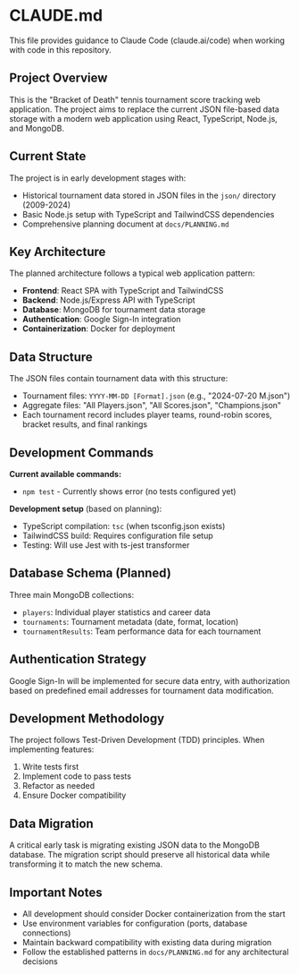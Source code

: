 # CLAUDE.md

This file provides guidance to Claude Code (claude.ai/code) when working with code in this repository.

## Project Overview

This is the "Bracket of Death" tennis tournament score tracking web application. The project aims to replace the current JSON file-based data storage with a modern web application using React, TypeScript, Node.js, and MongoDB.

## Current State

The project is in early development stages with:
- Historical tournament data stored in JSON files in the `json/` directory (2009-2024)
- Basic Node.js setup with TypeScript and TailwindCSS dependencies
- Comprehensive planning document at `docs/PLANNING.md`

## Key Architecture

The planned architecture follows a typical web application pattern:
- **Frontend**: React SPA with TypeScript and TailwindCSS
- **Backend**: Node.js/Express API with TypeScript
- **Database**: MongoDB for tournament data storage
- **Authentication**: Google Sign-In integration
- **Containerization**: Docker for deployment

## Data Structure

The JSON files contain tournament data with this structure:
- Tournament files: `YYYY-MM-DD [Format].json` (e.g., "2024-07-20 M.json")
- Aggregate files: "All Players.json", "All Scores.json", "Champions.json"
- Each tournament record includes player teams, round-robin scores, bracket results, and final rankings

## Development Commands

**Current available commands:**
- `npm test` - Currently shows error (no tests configured yet)

**Development setup** (based on planning):
- TypeScript compilation: `tsc` (when tsconfig.json exists)
- TailwindCSS build: Requires configuration file setup
- Testing: Will use Jest with ts-jest transformer

## Database Schema (Planned)

Three main MongoDB collections:
- `players`: Individual player statistics and career data
- `tournaments`: Tournament metadata (date, format, location)
- `tournamentResults`: Team performance data for each tournament

## Authentication Strategy

Google Sign-In will be implemented for secure data entry, with authorization based on predefined email addresses for tournament data modification.

## Development Methodology

The project follows Test-Driven Development (TDD) principles. When implementing features:
1. Write tests first
2. Implement code to pass tests
3. Refactor as needed
4. Ensure Docker compatibility

## Data Migration

A critical early task is migrating existing JSON data to the MongoDB database. The migration script should preserve all historical data while transforming it to match the new schema.

## Important Notes

- All development should consider Docker containerization from the start
- Use environment variables for configuration (ports, database connections)
- Maintain backward compatibility with existing data during migration
- Follow the established patterns in `docs/PLANNING.md` for any architectural decisions